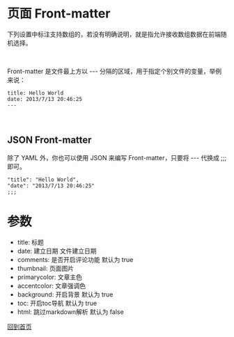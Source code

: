 # 页面 Front-matter

下列设置中标注支持数组的，若没有明确说明，就是指允许接收数组数据在前端随机选择。

</br>

Front-matter 是文件最上方以 --- 分隔的区域，用于指定个别文件的变量，举例来说：

```
title: Hello World
date: 2013/7/13 20:46:25
---
```

</br>

## JSON Front-matter

除了 YAML 外，你也可以使用 JSON 来编写 Front-matter，只要将 --- 代换成 ;;; 即可。

```
"title": "Hello World",
"date": "2013/7/13 20:46:25"
;;;
```

# 参数

* title: 标题
* date: 建立日期 文件建立日期
* comments: 是否开启评论功能 默认为 true
* thumbnail: 页面图片
* primarycolor: 文章主色
* accentcolor: 文章强调色
* background: 开启背景 默认为 true
* toc: 开启toc导航 默认为 true
* html: 跳过markdown解析 默认为 false

[回到首页](./README.md)